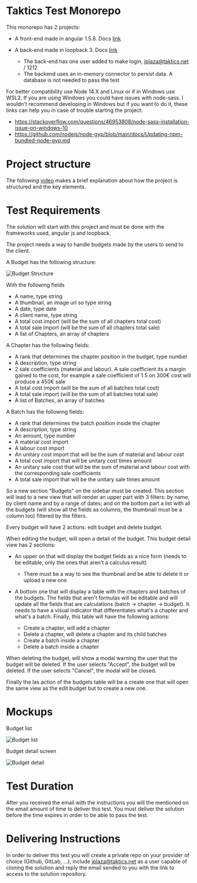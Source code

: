 # Taktics Test Monorepo
This monorepo has 2 projects:

* A front-end made in angular 1.5.8. Docs [link](https://docs.angularjs.org/guide)
* A back-end made in loopback 3. Docs [link](https://loopback.io/doc/en/lb3/)
  
  * The back-end has one user added to make login, jplaza@taktics.net / 1212
  * The backend uses an in-memory connector to persist data. A database is not needed to pass the test

For better compatibility use Node 14.X and Linux or if in Windows use WSL2. If you are using Windows you could have issues with node-sass. I wouldn't recommend developing in Windows but if you want to do it, these links can help you in case of trouble starting the project:

- https://stackoverflow.com/questions/46953808/node-sass-installation-issue-on-windows-10
- https://github.com/nodejs/node-gyp/blob/main/docs/Updating-npm-bundled-node-gyp.md

# Project structure
The following [video](https://www.loom.com/share/9759af64893f410197a8805d9fe8bf79) makes a brief explanation about how the project is structured and the key elements.

# Test Requirements
The solution will start with this project and must be done with the frameworks used, angular js and loopback.

The project needs a way to handle budgets made by the users to send to the client.

A Budget has the following structure:

![Budget Structure](budget_structure.png)

With the following fields
* A name, type string
* A thumbnail, an image url so type string
* A date, type date
* A client name, type string
* A total cost import (will be the sum of all chapters total cost)
* A total sale import (will be the sum of all chapters total sale)
* A list of Chapters, an array of chapters

A Chapter has the following fields:

* A rank that determines the chapter position in the budget, type number
* A description, type string
* 2 sale coefficients (material and labour). A sale coefficient its a margin gained to the cost, for example a sale coefficient of 1.5 on 300€ cost will produce a 450€ sale
* A total cost import (will be the sum of all batches total cost)
* A total sale import (will be the sum of all batches total sale)
* A list of Batches, an array of batches

A Batch has the following fields:

* A rank that determines the batch position inside the chapter
* A description, type string
* An amount, type number
* A material cost import
* A labour cost import
* An unitary cost import that will be the sum of material and labour cost
* A total cost import that will be unitary cost times amount
* An unitary sale cost that will be the sum of material and labour cost with the corresponding sale coefficients
* A total sale import that will be the unitary sale times amount

So a new section "Budgets" on the sidebar must be created. This section will lead to a new view that will render an upper part with 3 filters: by name, by client name and by a range of dates; and on the bottom part a list with all the budgets (will show all the fields as columns, the thumbnail must be a column too) filtered by the filters.

Every budget will have 2 actions: edit budget and delete budget.

When editing the budget, will open a detail of the budget. This budget detail view has 2 sections:

* An upper on that will display the budget fields as a nice form (needs to be editable, only the ones that aren't a calculus result)
  * There must be a way to see the thumbnail and be able to delete it or upload a new one
* A bottom one that will display a table with the chapters and batches of the budgets. The fields that aren't formulas will be editable and will update all the fields that are calculations (batch -> chapter -> budget). It needs to have a visual indicator that differentiates what's a chapter and what's a batch. Finally, this table will have the following actions:

  * Create a chapter, will add a chapter
  * Delete a chapter, will delete a chapter and its child batches
  * Create a batch inside a chapter
  * Delete a batch inside a chapter

When deleting the budget, will show a modal warning the user that the budget will be deleted. If the user selects "Accept", the budget will be deleted. If the user selects "Cancel", the modal will be closed.

Finally the las action of the budgets table will be a create one that will open the same view as the edit budget but to create a new one.

# Mockups
Budget list

![Budget list](budget_list.png)

Budget detail screen

![Budget detail](./budget_detail.png)

# Test Duration
After you received the email with the instructions you will the mentioned on the email amount of time to deliver this test. You must deliver the solution before the time expires in order to be able to pass the test.

# Delivering Instructions
In order to deliver this test you will create a private repo on your provider of choice (Github, GitLab, ...), include jplaza@taktics.net as a user capable of cloning the solution and reply the email sended to you with the link to access to the solution repository.